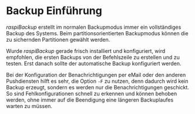 # Backup Einführung

*raspiBackup* erstellt im normalen Backupmodus immer ein vollständiges Backup des Systems.
Beim partitionsorientierten Backupmodus können die zu sichernden Partitionen gewählt werden.

Wurde *raspiBackup* gerade frisch installiert und konfiguriert, wird empfohlen,
die ersten Backups von der Befehlszeile zu erstellen und zu testen.
Erst danach sollte der automatische Backup konfiguriert werden.

Bei der Konfiguration der Benachrichtigungen per eMail oder den anderen Pushdiensten
hilft es sehr, die Option `-F` zu nutzen, denn dadurch wird kein Backup erzeugt, sondern
es werden nur die Benachrichtigungen geschickt. So sind Fehlkonfigurationen schnell zu erkennen und
können behoben werden, ohne immer auf die Beendigung eine längeren Backuplaufes
warten zu müssen.

[.status]: rst
